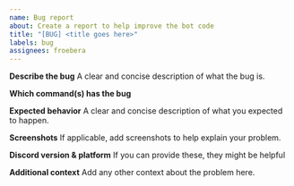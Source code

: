 ```yaml
---
name: Bug report
about: Create a report to help improve the bot code
title: "[BUG] <title goes here>"
labels: bug
assignees: froebera
---
```


**Describe the bug**
A clear and concise description of what the bug is.

**Which command(s) has the bug**

**Expected behavior**
A clear and concise description of what you expected to happen.

**Screenshots**
If applicable, add screenshots to help explain your problem.

**Discord version & platform**
If you can provide these, they might be helpful

**Additional context**
Add any other context about the problem here.
